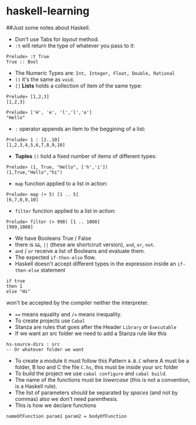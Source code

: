 # haskell-learning
##Just some notes about Haskell.

* Don't use Tabs for _layout_ method.
* ``:t`` will return the type of whatever you pass to it:
```
Prelude> :t True
True :: Bool
```
* The Numeric Types are: ``Int, Integer, Float, Double, Rational``
* ``()`` it's the same as ``void``.
* ``[]`` __Lists__ holds a collection of item of the same type:
```
Prelude> [1,2,3] 
[1,2,3]
```
```
Prelude> ['H', 'e', 'l','l','o'] 
"Hello"
```
* ``:`` operator appends an item to the beggining of a list:
```
Prelude> 1 : [2..10]
[1,2,3,4,5,6,7,8,9,10]
```
* __Tuples__ ``()`` hold a fixed number of items of different types:
```
Prelude> (1, True, "Hello", ['h','i'])
(1,True,"Hello","hi")
```
* ``map`` function applied to a list in action:
```
Prelude> map (+ 5) [1 .. 5]
[6,7,8,9,10]

```
* ``filter`` function applied to a list in action:
```
Prelude> filter (> 998) [1 .. 1000]
[999,1000]
```
* We have Booleans True / False
* there is ``&&``, ``||`` (these are shortciruit version), ``and``, ``or``, ``not``.
* ``and`` / ``or`` receive a list of Booleans and evaluate them.
* The expected ``if-then-else`` flow.
* Haskell doesn't accept different types in the expression inside an ``if-then-else`` statement
```
if true
then 1
else "Hi"
```
won't be accepted by the compiler neither the interpreter.
* ``==`` means equality and ``/=`` means inequality.
* To create projects use ``Cabal``
* Stanza are rules that goes after the Header ``Library`` or ``Executable``
* If we want an src folder we need to add a Stanza rule like this
```
hs-source-dirs : src 
-- Or whatever folder we want
```
* To create a module it must follow this Pattern ``A.B.C`` where A must be a folder, B too and C the file ``C.hs``, this must be inside your src folder
* To build the project we use ``cabal configure`` and ``cabal build``.
* The name of the functions must be _lowercase_ (this is not a convention, is a Haskell rule).
* The list of parameters should be separated by _spaces_ (and not by commas) also we don't need parenthesis.
* This is how we declare functions
```
nameOfFunction param1 param2 = bodyOfFunction
```
